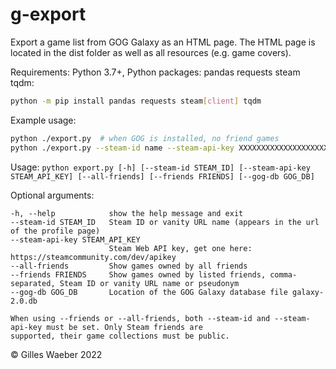 g-export
========
Export a game list from GOG Galaxy as an HTML page.
The HTML page is located in the dist folder as well as all resources (e.g. game covers).

Requirements: Python 3.7+, Python packages: pandas requests steam tqdm:
```sh
python -m pip install pandas requests steam[client] tqdm
```

Example usage:
```sh
python ./export.py  # when GOG is installed, no friend games
python ./export.py --steam-id name --steam-api-key XXXXXXXXXXXXXXXXXXXXXXXX --all-friends
```

Usage: `python export.py [-h] [--steam-id STEAM_ID] [--steam-api-key STEAM_API_KEY] [--all-friends] [--friends FRIENDS]
[--gog-db GOG_DB]`

Optional arguments:
```
-h, --help            show the help message and exit
--steam-id STEAM_ID   Steam ID or vanity URL name (appears in the url of the profile page)
--steam-api-key STEAM_API_KEY
                      Steam Web API key, get one here: https://steamcommunity.com/dev/apikey
--all-friends         Show games owned by all friends
--friends FRIENDS     Show games owned by listed friends, comma-separated, Steam ID or vanity URL name or pseudonym
--gog-db GOG_DB       Location of the GOG Galaxy database file galaxy-2.0.db

When using --friends or --all-friends, both --steam-id and --steam-api-key must be set. Only Steam friends are
supported, their game collections must be public.
```

© Gilles Waeber 2022